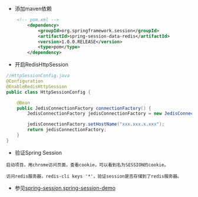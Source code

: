 - 添加maven依赖
```xml
    <!-- pom.xml -->
		<dependency>
			<groupId>org.springframework.session</groupId>
			<artifactId>spring-session-data-redis</artifactId>
			<version>1.0.0.RELEASE</version>
			<type>pom</type>
		</dependency>
```

- 开启RedisHttpSession
```java
//HttpSessionConfig.java
@Configuration
@EnableRedisHttpSession 
public class HttpSessionConfig {

    @Bean
    public JedisConnectionFactory connectionFactory() {
		JedisConnectionFactory jedisConnectionFactory = new JedisConnectionFactory();

		jedisConnectionFactory.setHostName("xxx.xxx.x.xxx");
		return jedisConnectionFactory;
    }
}
```

- 验证Spring Session
```
启动项目，用chrome访问页面，查看cookie，可以看到名为SESSION的cookie。

访问redis服务器，redis-cli keys '*'，验证session是否存储到了redis服务器。
```

- 参见[spring-session](http://projects.spring.io/spring-session/),[spring-session-demo](https://github.com/Utgard/leaf/tree/master/spring-session)
